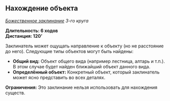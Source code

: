 ## Нахождение объекта

*[Божественное заклинание](../divine.md) 3-го круга*

**Длительность: 6 ходов**  
**Дистанция: 120’**

Заклинатель может ощущать направление к объекту (но не расстояние до него). Следующие типы объектов могут быть найдены:

- **Общий вид:** Объект общего вида (например лестница, алтарь и т.п.). В этом случае будет найден ближайший объект данного вида.
- **Определённый объект:** Конкретный объект, который заклинатель может ясно представить во всех деталях.

**Ограничения:** Это заклинание нельзя использовать для нахождения существ.